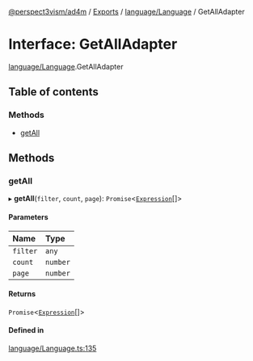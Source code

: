 [@perspect3vism/ad4m](../README.md) / [Exports](../modules.md) / [language/Language](../modules/language_Language.md) / GetAllAdapter

# Interface: GetAllAdapter

[language/Language](../modules/language_Language.md).GetAllAdapter

## Table of contents

### Methods

- [getAll](language_Language.GetAllAdapter.md#getall)

## Methods

### getAll

▸ **getAll**(`filter`, `count`, `page`): `Promise`<[`Expression`](../classes/expression_Expression.Expression.md)[]\>

#### Parameters

| Name | Type |
| :------ | :------ |
| `filter` | `any` |
| `count` | `number` |
| `page` | `number` |

#### Returns

`Promise`<[`Expression`](../classes/expression_Expression.Expression.md)[]\>

#### Defined in

[language/Language.ts:135](https://github.com/perspect3vism/ad4m/blob/6c5aaad/src/language/Language.ts#L135)
